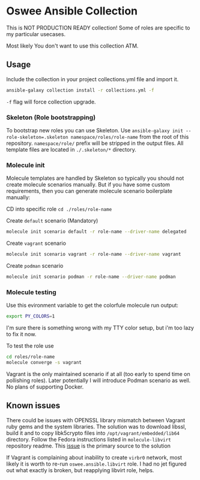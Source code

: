 # Oswee Ansible Collection

This is NOT PRODUCTION READY collection!
Some of roles are specific to my particular usecases.

Most likely You don't want to use this collection ATM.

## Usage

Include the collection in your project collections.yml file and import it.

```bash
ansible-galaxy collection install -r collections.yml -f
```

`-f` flag will force collection upgrade.

### Skeleton (Role bootstrapping)

To bootstrap new roles you can use Skeleton.
Use `ansible-galaxy init --role-skeleton=.skeleton namespace/roles/role-name` from the root of this repository.
`namespace/role/` prefix will be stripped in the output files.
All template files are located in `./.skeleton/*` directory.

### Molecule init

Molecule templates are handled by Skeleton so typically you should not create molecule scenarios manually.
But if you have some custom requirements, then you can generate molecule scenario boilerplate manually:

CD into specific role `cd ./roles/role-name`

Create `default` scenario (Mandatory)

```bash
molecule init scenario default -r role-name --driver-name delegated
```

Create `vagrant` scenario

```bash
molecule init scenario vagrant -r role-name --driver-name vagrant
```

Create `podman` scenario

```bash
molecule init scenario podman -r role-name --driver-name podman
```

### Molecule testing

Use this evironment variable to get the colorfule molecule run output:

```bash
export PY_COLORS=1
```

I'm sure there is something wrong with my TTY color setup, but i'm too lazy to fix it now.

To test the role use

```bash
cd roles/role-name
molecule converge -s vagrant
```

Vagrant is the only maintained scenario if at all (too early to spend time on pollishing roles).
Later potentially I will introduce Podman scenario as well.
No plans of supporting Docker.

## Known issues

There could be issues with OPENSSL library mismatch between Vagrant ruby gems and the
system libraries. The solution was to download libssl, build it and to copy libk5crypto files into
`/opt/vagrant/embedded/lib64` directory.
Follow the Fedora instructions listed in `molecule-libvirt` repository readme.
This [issue](https://github.com/hashicorp/vagrant/issues/11020) is the primary source to the solution

If Vagrant is complaining about inability to create `virbr0` network, most likely it is worth to re-run
`oswee.ansible.libvirt` role.
I had no jet figured out what exactly is broken, but reapplying libvirt role, helps.
